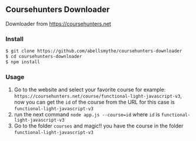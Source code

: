 ## Coursehunters Downloader

Downloader from https://coursehunters.net

### Install 

``` bash
$ git clone https://github.com/abellsmythe/coursehunters-downloader
$ cd coursehunters-downloader
$ npm install
```

### Usage

1. Go to the website and select your favorite course for example: `https://coursehunters.net/course/functional-light-javascript-v3`, now you can get the `id` of the course from the URL for this case is `functional-light-javascript-v3`
2. run the next command `node app.js --course=id` where `id` is `functional-light-javascript-v3`
3. Go to the folder `courses` and magic!! you have the course in the folder `functional-light-javascript-v3`
